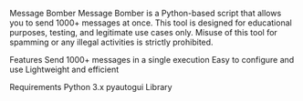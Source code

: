 Message Bomber
Message Bomber is a Python-based script that allows you to send 1000+ messages at once. This tool is designed for educational purposes, testing, and legitimate use cases only. Misuse of this tool for spamming or any illegal activities is strictly prohibited.

Features
Send 1000+ messages in a single execution
Easy to configure and use
Lightweight and efficient

Requirements
Python 3.x
pyautogui Library
